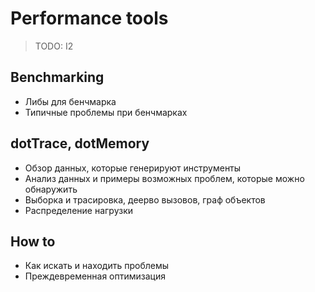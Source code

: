 # Performance tools

> TODO: I2

## Benchmarking

- Либы для бенчмарка
- Типичные проблемы при бенчмарках

## dotTrace, dotMemory

- Обзор данных, которые генерируют инструменты
- Анализ данных и примеры возможных проблем, которые можно обнаружить
- Выборка и трасировка, деерво вызовов, граф объектов
- Распределение нагрузки

## How to

- Как искать и находить проблемы
- Преждевременная оптимизация
